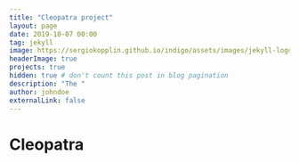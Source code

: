 ```yaml
---
title: "Cleopatra project"
layout: page
date: 2019-10-07 00:00
tag: jekyll
image: https://sergiokopplin.github.io/indigo/assets/images/jekyll-logo-light-solid.png
headerImage: true
projects: true
hidden: true # don't count this post in blog pagination
description: "The "
author: johndoe
externalLink: false
---
```


# Cleopatra